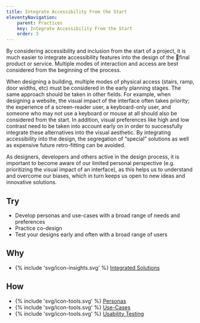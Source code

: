```yaml
---
title: Integrate Accessibility From the Start
eleventyNavigation:
    parent: Practices
    key: Integrate Accessibility From the Start
    order: 3
---
```


By considering accessibility and inclusion from the start of a project, it is much easier to integrate accessibility features into the design of the final product or service. Multiple modes of interaction and access are best considered from the beginning of the process.

When designing a building, multiple modes of physical access (stairs, ramp, door widths, etc) must be considered in the early planning stages. The same approach should be taken in other fields. For example, when designing a website, the visual impact of the interface often takes priority; the experience of a screen-reader user, a keyboard-only user, and someone who may not use a keyboard or mouse at all should also be considered from the start. In addition, visual preferences like high and low contrast need to be taken into account early on in order to successfully integrate these alternatives into the visual aesthetic. By integrating accessibility into the design, the segregation of “special” solutions as well as expensive future retro-fitting can be avoided.

As designers, developers and others active in the design process, it is important to become aware of our limited personal perspective (e.g. prioritizing the visual impact of an interface), as this helps us to understand and overcome our biases, which in turn keeps us open to new ideas and innovative solutions.  

## Try

* Develop personas and use-cases with a broad range of needs and preferences
* Practice co-design
* Test your designs early and often with a broad range of users

## Why

* {% include 'svg/icon-insights.svg' %} [Integrated Solutions](/insights/IntegratedSolutions.html)

## How

* {% include 'svg/icon-tools.svg' %} [Personas](/tools/Personas.html)
* {% include 'svg/icon-tools.svg' %} [Use-Cases](/tools/UseCases.html)
* {% include 'svg/icon-tools.svg' %} [Usability Testing](/tools/UsabilityTesting.html)
